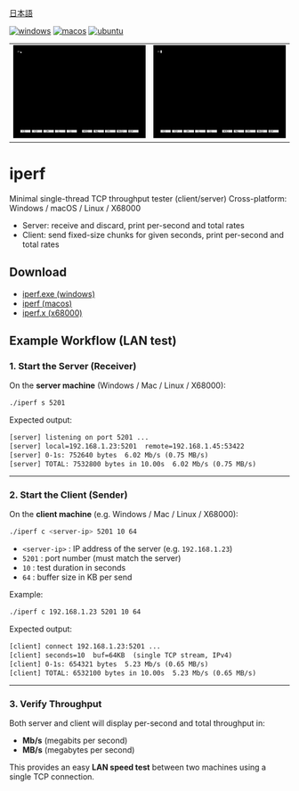 ﻿[日本語](./README.ja.md)

[![windows](https://github.com/renatus-novus-x/iperf/workflows/windows/badge.svg)](https://github.com/renatus-novus-x/iperf/actions?query=workflow%3Awindows)
[![macos](https://github.com/renatus-novus-x/iperf/workflows/macos/badge.svg)](https://github.com/renatus-novus-x/iperf/actions?query=workflow%3Amacos)
[![ubuntu](https://github.com/renatus-novus-x/iperf/workflows/ubuntu/badge.svg)](https://github.com/renatus-novus-x/iperf/actions?query=workflow%3Aubuntu)

<table>
  <tr>
    <td width="50%">
      <img src="https://raw.githubusercontent.com/renatus-novus-x/iperf/main/images/server.gif" alt="server" title="server" width="100%">
    </td>
    <td width="50%">
      <img src="https://raw.githubusercontent.com/renatus-novus-x/iperf/main/images/client.gif" alt="client" title="client" width="100%">
    </td>
  </tr>
</table>

# iperf
   Minimal single-thread TCP throughput tester (client/server)
   Cross-platform: Windows / macOS / Linux / X68000
   - Server: receive and discard, print per-second and total rates
   - Client: send fixed-size chunks for given seconds, print per-second and total rates
## Download
- [iperf.exe (windows)](https://raw.githubusercontent.com/renatus-novus-x/iperf/main/bin/iperf.exe)
- [iperf (macos)](https://raw.githubusercontent.com/renatus-novus-x/iperf/main/bin/iperf)
- [iperf.x (x68000)](https://raw.githubusercontent.com/renatus-novus-x/iperf/main/bin/iperf.x)

## Example Workflow (LAN test)

### 1. Start the Server (Receiver)

On the **server machine** (Windows / Mac / Linux / X68000):

```bash
./iperf s 5201
```

Expected output:

```
[server] listening on port 5201 ...
[server] local=192.168.1.23:5201  remote=192.168.1.45:53422
[server] 0-1s: 752640 bytes  6.02 Mb/s (0.75 MB/s)
[server] TOTAL: 7532800 bytes in 10.00s  6.02 Mb/s (0.75 MB/s)
```

---

### 2. Start the Client (Sender)

On the **client machine** (e.g. Windows / Mac / Linux / X68000):

```bash
./iperf c <server-ip> 5201 10 64
```

- `<server-ip>` : IP address of the server (e.g. `192.168.1.23`)  
- `5201` : port number (must match the server)  
- `10` : test duration in seconds  
- `64` : buffer size in KB per send

Example:

```bash
./iperf c 192.168.1.23 5201 10 64
```

Expected output:

```
[client] connect 192.168.1.23:5201 ...
[client] seconds=10  buf=64KB  (single TCP stream, IPv4)
[client] 0-1s: 654321 bytes  5.23 Mb/s (0.65 MB/s)
[client] TOTAL: 6532100 bytes in 10.00s  5.23 Mb/s (0.65 MB/s)
```

---

### 3. Verify Throughput

Both server and client will display per-second and total throughput in:
- **Mb/s** (megabits per second)
- **MB/s** (megabytes per second)

This provides an easy **LAN speed test** between two machines using a single TCP connection.